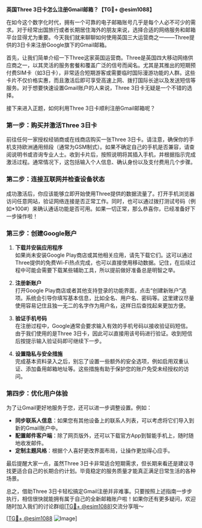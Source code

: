 **英国Three 3日卡怎么注册Gmail邮箱？【TG💪+ @esim1088】**

在如今这个数字化时代，拥有一个可靠的电子邮箱账号几乎是每个人必不可少的需求。对于经常出国旅行或者长期居住海外的朋友来说，选择合适的网络服务和邮箱平台显得尤为重要。今天我们就来聊聊如何使用英国三大运营商之一——Three提供的3日卡来注册Google旗下的Gmail邮箱。

首先，让我们简单介绍一下Three这家英国运营商。Three是英国四大移动网络供应商之一，以其灵活的服务套餐和覆盖广泛的信号而闻名。尤其是其推出的短期预付费SIM卡（如3日卡），非常适合短期游客或需要临时国际漫游功能的人群。这些卡片不仅价格实惠，而且激活后即可享受高速上网、拨打国际长途以及发送短信等服务。对于想要快速设置Gmail账户的人来说，Three 3日卡无疑是一个不错的选择。

接下来进入正题，如何利用Three 3日卡顺利注册Gmail邮箱呢？

### 第一步：购买并激活Three 3日卡

前往任何一家授权经销商或在线商店购买一张Three 3日卡。请注意，确保你的手机支持欧洲通用频段（通常为GSM制式）。如果不确定自己的手机是否兼容，请查阅说明书或咨询专业人士。收到卡片后，按照说明将其插入手机，并根据指示完成激活过程。通常情况下，这包括输入个人信息、确认身份以及支付费用几个步骤。

### 第二步：连接互联网并检查设备状态

成功激活后，你应该能够立即开始使用Three提供的数据流量了。打开手机浏览器访问任意网站，验证网络连接是否正常工作。同时，也可以通过拨打测试号码（例如*100#）来确认通话功能是否可用。如果一切正常，那么恭喜你，已经准备好下一步操作啦！

### 第三步：创建Google账户

1. **下载并安装应用程序**  
   如果尚未安装Google Play商店或其他相关应用，请先下载它们。这可以通过Three提供的免费Wi-Fi热点完成，也可以直接使用移动数据。记住，在后续过程中可能会需要下载某些辅助工具，所以提前做好准备总是明智之举。

2. **注册新账户**  
   打开Google Play商店或者其他支持登录的功能界面，点击“创建新账户”选项。系统会引导你填写基本信息，比如全名、用户名、密码等。这里建议尽量使用容易记住且独一无二的名字作为用户名，这样日后查找起来更加方便。

3. **验证手机号码**  
   在注册过程中，Google通常会要求输入有效的手机号码以接收验证码短信。由于我们使用的是Three 3日卡，因此可以直接用该号码进行验证。收到短信后按提示输入验证码即可继续下一步。

4. **设置隐私与安全措施**  
   完成基本资料录入之后，别忘了设置一些额外的安全选项，例如启用双重认证、添加备用邮箱地址等。这些措施有助于保护您的账户免受未经授权的访问。

### 第四步：优化用户体验

为了让Gmail更好地服务于您，还可以进一步调整设置。例如：

- **同步联系人信息**：如果您有其他设备上的联系人列表，可以考虑将它们导入到新的Gmail账户中。
- **配置邮件客户端**：除了网页版外，还可以下载官方App到智能手机上，随时随地收发邮件。
- **定制主题风格**：根据个人喜好更改界面布局，让操作更加得心应手。

最后提醒大家一点，虽然Three 3日卡非常适合短期需求，但长期来看还是建议寻找更适合自己的长期合约计划。毕竟稳定的服务质量才能真正满足日常生活的各种场景。

总之，借助Three 3日卡轻松搞定Gmail注册并非难事。只要按照上述指南一步步执行，相信很快就能拥有属于自己的全新邮箱账户啦！如果你还有更多疑问，欢迎随时加入我们的讨论群组[[TG💪+ @esim1088](https://t.me/s/esim1088)]交流分享哦～

[[TG💪+ @esim1088](https://t.me/s/esim1088) ![Image](https://i.postimg.cc/4NQfJmqS/Snipaste-2025-05-13-00-14-12.png)]